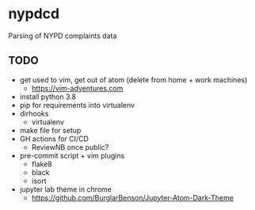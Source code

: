 # nypdcd
Parsing of NYPD complaints data

## TODO

* get used to vim, get out of atom (delete from home + work machines)
   - https://vim-adventures.com
* install python 3.8
* pip for requirements into virtualenv
* dirhooks
   - virtualenv
* make file for setup
* GH actions for CI/CD
   - ReviewNB once public?
* pre-commit script + vim plugins
   - flake8
   - black
   - isort
* jupyter lab theme in chrome
   - https://github.com/BurglarBenson/Jupyter-Atom-Dark-Theme
